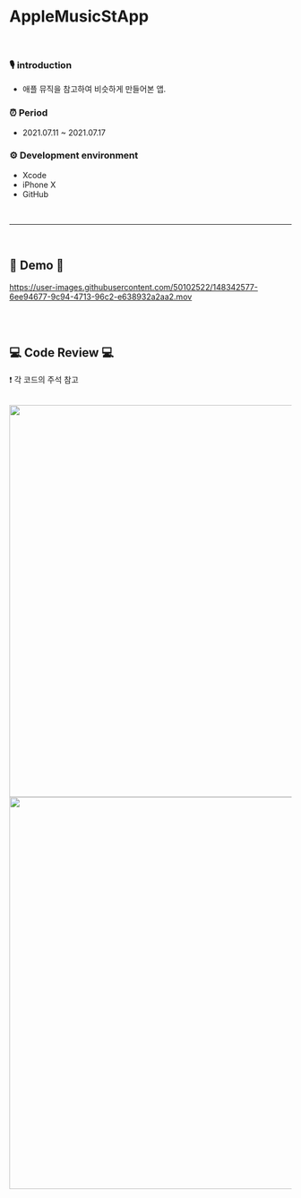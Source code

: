 # AppleMusicStApp

<br>

### 🎙 introduction 
- 애플 뮤직을 참고하여 비슷하게 만들어본 앱.

### ⏰ Period     
* 2021.07.11 ~ 2021.07.17         

### ⚙️ Development environment
* Xcode
* iPhone X
* GitHub


<br>

---------------------------------------------------------------------

<br>


## 🎥 Demo  🎥


https://user-images.githubusercontent.com/50102522/148342577-6ee94677-9c94-4713-96c2-e638932a2aa2.mov


<br>
<br>

## 💻 Code Review 💻
❗️ 각 코드의 주석 참고

<br>

<img src="https://user-images.githubusercontent.com/50102522/148342786-77887b13-fa29-4bb9-b03f-2344f967cf1e.PNG" height="700">


<img src="https://user-images.githubusercontent.com/50102522/148343114-11c0b022-450a-48eb-9ca2-715f956628ca.PNG" height="700">

